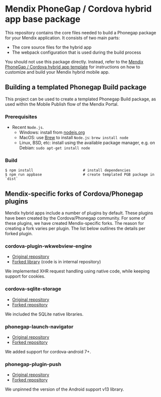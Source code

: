# Mendix PhoneGap / Cordova hybrid app base package

This repository contains the core files needed to build a Phonegap package for your Mendix application.
It consists of two main parts:

- The core source files for the hybrid app
- The webpack configuration that is used during the build process

You should not use this package directly.
Instead, refer to the [Mendix PhoneGap / Cordova hybrid app template](https://github.com/mendix/hybrid-app-template/) for instructions on how to customize and build your Mendix hybrid mobile app.

## Building a templated Phonegap Build package

This project can be used to create a templated Phonegap Build package, as used within the Mobile Publish flow of the Mendix Portal.

### Prerequisites

- Recent `Node.js`.
    - Windows: install from [nodejs.org](https://nodejs.org/en/download/)
    - MacOS: use [Brew](https://brew.sh/) to install `Node.js`: `brew install node`
    - Linux, BSD, etc: install using the available package manager, e.g. on Debian: `sudo apt-get install node`

### Build

```
$ npm install                       # install dependencies
$ npm run appbase                   # create templated PGB package in `dist`
```

## Mendix-specific forks of Cordova/Phonegap plugins

Mendix hybrid apps include a number of plugins by default.
These plugins have been created by the Cordova/Phonegap community.
For some of these plugins, we have created Mendix-specific forks.
The reason for creating a fork varies per plugin.
The list below outlines the details per forked plugin.

### cordova-plugin-wkwebview-engine

- [Original repository](https://github.com/apache/cordova-plugin-wkwebview-engine)
- [Forked library](https://www.npmjs.com/package/cordova-plugin-wkwebview-engine-mx) (code is in internal repository)

We implemented XHR request handling using native code, while keeping support for cookies.

### cordova-sqlite-storage

- [Original repository](https://github.com/litehelpers/Cordova-sqlite-storage)
- [Forked repository](https://github.com/mendix/Cordova-sqlite-storage-pgb)

We included the SQLite native libraries.

### phonegap-launch-navigator

- [Original repository](https://github.com/dpa99c/phonegap-launch-navigator)
- [Forked repository](https://github.com/mendix/phonegap-launch-navigator)

We added support for cordova-android 7+.

### phonegap-plugin-push

- [Original repository](https://github.com/phonegap/phonegap-plugin-push)
- [Forked repository](https://github.com/mendix/phonegap-plugin-push)

We unpinned the version of the Android support v13 library.
